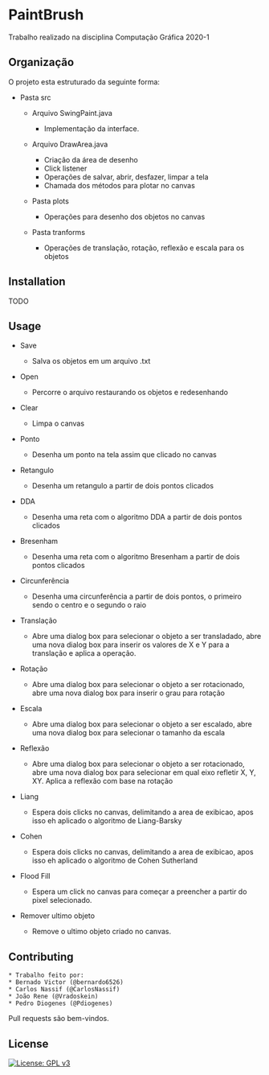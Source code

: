 # PaintBrush

Trabalho realizado na disciplina Computação Gráfica 2020-1

## Organização

O projeto esta estruturado da seguinte forma:
* Pasta src
    * Arquivo SwingPaint.java
        * Implementação da interface.

    * Arquivo DrawArea.java
        * Criação da área de desenho
        * Click listener
        * Operações de salvar, abrir, desfazer, limpar a tela
        * Chamada dos métodos para plotar no canvas

     * Pasta plots
        * Operações para desenho dos objetos no canvas

     * Pasta tranforms
        * Operações de translação, rotação, reflexão e escala para os objetos

## Installation

TODO

## Usage

* Save
  * Salva os objetos em um arquivo .txt

* Open
  * Percorre o arquivo restaurando os objetos e redesenhando
* Clear
  * Limpa o canvas
* Ponto
  * Desenha um ponto na tela assim que clicado no canvas
* Retangulo 
  * Desenha um retangulo a partir de dois pontos clicados
* DDA
  * Desenha uma reta com o algoritmo DDA a partir de dois pontos clicados
* Bresenham
  * Desenha uma reta com o algoritmo Bresenham a partir de dois pontos clicados
* Circunferência 
   * Desenha uma circunferência a partir de dois pontos, o primeiro sendo o centro e o segundo o raio
* Translação 
   * Abre uma dialog box para selecionar o objeto a ser transladado, abre uma nova dialog box para inserir os valores de X e Y para a translação e aplica a operação. 
* Rotação
   * Abre uma dialog box para selecionar o objeto a ser rotacionado, abre uma nova dialog box para inserir o grau para rotação
* Escala
   * Abre uma dialog box para selecionar o objeto a ser escalado, abre uma nova dialog box para selecionar o tamanho da escala
* Reflexão
   * Abre uma dialog box para selecionar o objeto a ser rotacionado, abre uma nova dialog box para selecionar em qual eixo refletir X, Y, XY. Aplica a reflexão com base na rotação
* Liang
   * Espera dois clicks no canvas, delimitando a area de exibicao, apos isso eh aplicado o algoritmo de Liang-Barsky
* Cohen
   * Espera dois clicks no canvas, delimitando a area de exibicao, apos isso eh aplicado o algoritmo de Cohen Sutherland
* Flood Fill
   * Espera um click no canvas para começar a preencher a partir do pixel selecionado.
* Remover ultimo objeto
   * Remove o ultimo objeto criado no canvas.


## Contributing
    * Trabalho feito por:
    * Bernado Victor (@bernardo6526)
    * Carlos Nassif (@CarlosNassif)
    * João Rene (@Vradoskein)
    * Pedro Diogenes (@Pdiogenes)

Pull requests são bem-vindos.



## License
[![License: GPL v3](https://img.shields.io/badge/License-GPLv3-blue.svg)](https://www.gnu.org/licenses/gpl-3.0)
